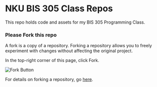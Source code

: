# NKU BIS 305 Class Repos
This repo holds code and assets for my BIS 305 Programming Class.

### Please Fork this repo
A fork is a copy of a repository. Forking a repository allows you to freely experiment with changes without affecting the original project. 

In the top-right corner of this page, click Fork.

![Fork Button](https://github.com/m2web/nku305/blob/master/images/ForkButton.PNG?raw=true)

For details on forking a repository, go <a href="https://docs.github.com/en/github/getting-started-with-github/fork-a-repo" target="_blank">here</a>.
